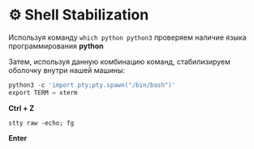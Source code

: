 # ⚙ Shell Stabilization

Используя команду `which python python3` проверяем наличие языка программирования **python**

Затем, используя данную комбинацию команд, стабилизируем оболочку внутри нашей машины:

```python
python3 -c 'import pty;pty.spawn("/bin/bash")'
export TERM = xterm
```

**Ctrl + Z**

`stty raw -echo; fg`

**Enter**
